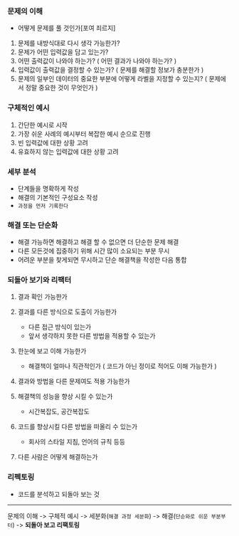 ### 문제의 이해

- 어떻게 문제를 풀 것인가[포여 죄르지]

1. 문제를 내방식대로 다시 생각 가능한가?
2. 문제가 어떤 입력값을 담고 있는가?
3. 어떤 출력값이 나와야 하는가? ( 어떤 결과가 나와야 하는가? )
4. 입력값이 출력값을 결정할 수 있는가? ( 문제를 해결할 정보가 충분한가 )
5. 문제의 일부인 데이터의 중요한 부분에 어떻게 라벨을 지정할 수 있는지? ( 문제에서 정말 중요한 것이 무엇인가 )

### 구체적인 예시

1. 간단한 예시로 시작
2. 가장 쉬운 사례의 예시부터 복잡한 예시 순으로 진행
3. 빈 입력값에 대한 상황 고려
4. 유효하지 않는 입력값에 대한 상황 고려

### 세부 분석

- 단계들을 명확하게 작성
- 해결의 기본적인 구성요소 작성
- `과정을 먼저 기록한다`

### 해결 또는 단순화

- 해결 가능하면 해결하고 해결 할 수 없으면 더 단순한 문제 해결
- 다른 모든것에 집중하기 위해 시간 많이 소요되는 부분 무시
- 어려운 부분을 찾게되면 무시하고 단순 해결책을 작성한 다음 통합

### 되돌아 보기와 리팩터

1. 결과 확인 가능한가
2. 결과를 다른 방식으로 도출이 가능한가

   - 다른 접근 방식이 있는가
   - 앞서 생각하지 못한 다른 방법을 적용할 수 있는가

3. 한눈에 보고 이해 가능한가

   - 해결책이 얼마나 직관적인가 ( 코드가 아닌 정이로 적어도 이해 가능한가 )

4. 결과와 방법을 다른 문제여도 적용 가능한가
5. 해결책의 성능을 향상 시킬 수 있는가

   - 시간복잡도, 공간복잡도

6. 코드를 향상시킬 다른 방법을 떠올리 수 있는가

   - 회사의 스타일 지침, 언어의 규칙 등등

7. 다른 사람은 어떻게 해결하는가

### 리펙토링

- 코드를 분석하고 되돌아 보는 것

<hr />

문제의 이해 -> 구체적 예시 -> 세분화(`해결 과정 세분화`) -> 해결(`단순와로 쉬운 부분부터`) -> <strong>되돌아 보고 리팩토링</strong>
